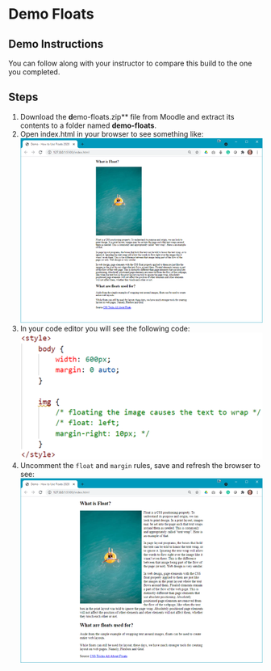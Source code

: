 # Demo Floats

## Demo Instructions
You can follow along with your instructor to compare this build to the one you completed.

## Steps
1.	Download the **d**emo-floats.zip** file from Moodle and extract its contents to a folder named **demo-floats**.
2.	Open index.html in your browser to see something like:<br>
![floats-1](images/floats-1.png)
3. In your code editor you will see the following code:<br>
![code-01](images/code-01.png)
4. Uncomment the `float` and `margin` rules, save and refresh the browser to see:<br>
![floats-2](images/floats-2.png)

